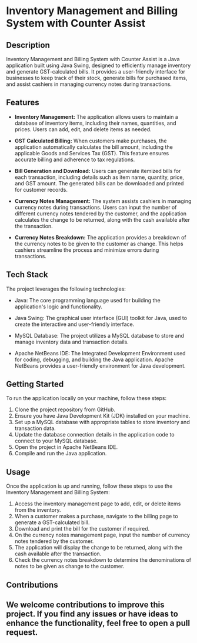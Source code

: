 # Inventory Management and Billing System with Counter Assist

## Description

Inventory Management and Billing System with Counter Assist is a Java application built using Java Swing, designed to efficiently manage inventory and generate GST-calculated bills. It provides a user-friendly interface for businesses to keep track of their stock, generate bills for purchased items, and assist cashiers in managing currency notes during transactions.

## Features

- **Inventory Management:** The application allows users to maintain a database of inventory items, including their names, quantities, and prices. Users can add, edit, and delete items as needed.

- **GST Calculated Billing:** When customers make purchases, the application automatically calculates the bill amount, including the applicable Goods and Services Tax (GST). This feature ensures accurate billing and adherence to tax regulations.

- **Bill Generation and Download:** Users can generate itemized bills for each transaction, including details such as item name, quantity, price, and GST amount. The generated bills can be downloaded and printed for customer records.

- **Currency Notes Management:** The system assists cashiers in managing currency notes during transactions. Users can input the number of different currency notes tendered by the customer, and the application calculates the change to be returned, along with the cash available after the transaction.

- **Currency Notes Breakdown:** The application provides a breakdown of the currency notes to be given to the customer as change. This helps cashiers streamline the process and minimize errors during transactions.

## Tech Stack

The project leverages the following technologies:

- Java: The core programming language used for building the application's logic and functionality.

- Java Swing: The graphical user interface (GUI) toolkit for Java, used to create the interactive and user-friendly interface.

- MySQL Database: The project utilizes a MySQL database to store and manage inventory data and transaction details.

- Apache NetBeans IDE: The Integrated Development Environment used for coding, debugging, and building the Java application. Apache NetBeans provides a user-friendly environment for Java development.

## Getting Started

To run the application locally on your machine, follow these steps:

1. Clone the project repository from GitHub.
2. Ensure you have Java Development Kit (JDK) installed on your machine.
3. Set up a MySQL database with appropriate tables to store inventory and transaction data.
4. Update the database connection details in the application code to connect to your MySQL database.
5. Open the project in Apache NetBeans IDE.
6. Compile and run the Java application.

## Usage

Once the application is up and running, follow these steps to use the Inventory Management and Billing System:

1. Access the inventory management page to add, edit, or delete items from the inventory.
2. When a customer makes a purchase, navigate to the billing page to generate a GST-calculated bill.
3. Download and print the bill for the customer if required.
4. On the currency notes management page, input the number of currency notes tendered by the customer.
5. The application will display the change to be returned, along with the cash available after the transaction.
6. Check the currency notes breakdown to determine the denominations of notes to be given as change to the customer.

## Contributions

We welcome contributions to improve this project. If you find any issues or have ideas to enhance the functionality, feel free to open a pull request.
---

